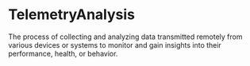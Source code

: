 # TelemetryAnalysis
 The process of collecting and analyzing data transmitted remotely from various devices or systems to monitor and gain insights into their performance, health, or behavior.
